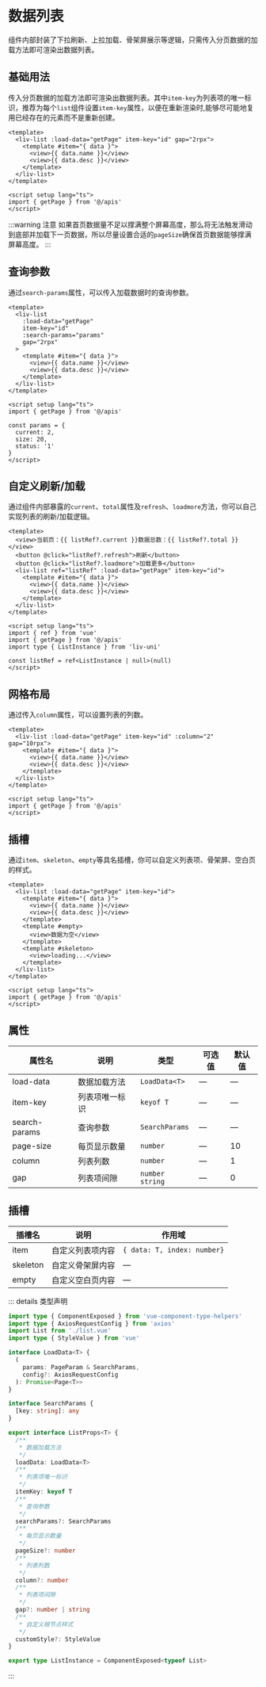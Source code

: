 # 数据列表

组件内部封装了下拉刷新、上拉加载、骨架屏展示等逻辑，只需传入分页数据的加载方法即可渲染出数据列表。

## 基础用法

传入分页数据的加载方法即可渲染出数据列表。其中`item-key`为列表项的唯一标识，推荐为每个`list`组件设置`item-key`属性，以便在重新渲染时,能够尽可能地复用已经存在的元素而不是重新创建。

```vue
<template>
  <liv-list :load-data="getPage" item-key="id" gap="2rpx">
    <template #item="{ data }">
      <view>{{ data.name }}</view>
      <view>{{ data.desc }}</view>
    </template>
  </liv-list>
</template>

<script setup lang="ts">
import { getPage } from '@/apis'
</script>
```

:::warning 注意
如果首页数据量不足以撑满整个屏幕高度，那么将无法触发滑动到底部并加载下一页数据，所以尽量设置合适的`pageSize`确保首页数据能够撑满屏幕高度。
:::

## 查询参数

通过`search-params`属性，可以传入加载数据时的查询参数。

```vue
<template>
  <liv-list
    :load-data="getPage"
    item-key="id"
    :search-params="params"
    gap="2rpx"
  >
    <template #item="{ data }">
      <view>{{ data.name }}</view>
      <view>{{ data.desc }}</view>
    </template>
  </liv-list>
</template>

<script setup lang="ts">
import { getPage } from '@/apis'

const params = {
  current: 2,
  size: 20,
  status: '1'
}
</script>
```

## 自定义刷新/加载

通过组件内部暴露的`current`、`total`属性及`refresh`、`loadmore`方法，你可以自己实现列表的刷新/加载逻辑。

```vue
<template>
  <view>当前页：{{ listRef?.current }}数据总数：{{ listRef?.total }}</view>
  <button @click="listRef?.refresh">刷新</button>
  <button @click="listRef?.loadmore">加载更多</button>
  <liv-list ref="listRef" :load-data="getPage" item-key="id">
    <template #item="{ data }">
      <view>{{ data.name }}</view>
      <view>{{ data.desc }}</view>
    </template>
  </liv-list>
</template>

<script setup lang="ts">
import { ref } from 'vue'
import { getPage } from '@/apis'
import type { ListInstance } from 'liv-uni'

const listRef = ref<ListInstance | null>(null)
</script>
```

## 网格布局

通过传入`column`属性，可以设置列表的列数。

```vue
<template>
  <liv-list :load-data="getPage" item-key="id" :column="2" gap="10rpx">
    <template #item="{ data }">
      <view>{{ data.name }}</view>
      <view>{{ data.desc }}</view>
    </template>
  </liv-list>
</template>

<script setup lang="ts">
import { getPage } from '@/apis'
</script>
```

## 插槽

通过`item`、`skeleton`、`empty`等具名插槽，你可以自定义列表项、骨架屏、空白页的样式。

```vue
<template>
  <liv-list :load-data="getPage" item-key="id">
    <template #item="{ data }">
      <view>{{ data.name }}</view>
      <view>{{ data.desc }}</view>
    </template>
    <template #empty>
      <view>数据为空</view>
    </template>
    <template #skeleton>
      <view>loading...</view>
    </template>
  </liv-list>
</template>

<script setup lang="ts">
import { getPage } from '@/apis'
</script>
```

## 属性

| 属性名        | 说明           | 类型              | 可选值 | 默认值 |
| ------------- | -------------- | ----------------- | ------ | ------ |
| load-data     | 数据加载方法   | `LoadData<T>`     | —      | —      |
| item-key      | 列表项唯一标识 | `keyof T`         | —      | —      |
| search-params | 查询参数       | `SearchParams`    | —      | —      |
| page-size     | 每页显示数量   | `number`          | —      | 10     |
| column        | 列表列数       | `number`          | —      | 1      |
| gap           | 列表项间隙     | `number` `string` | —      | 0      |

## 插槽

| 插槽名   | 说明             | 作用域                      |
| -------- | ---------------- | --------------------------- |
| item     | 自定义列表项内容 | `{ data: T, index: number}` |
| skeleton | 自定义骨架屏内容 | —                           |
| empty    | 自定义空白页内容 | —                           |

::: details 类型声明

```ts
import type { ComponentExposed } from 'vue-component-type-helpers'
import type { AxiosRequestConfig } from 'axios'
import List from './list.vue'
import type { StyleValue } from 'vue'

interface LoadData<T> {
  (
    params: PageParam & SearchParams,
    config?: AxiosRequestConfig
  ): Promise<Page<T>>
}

interface SearchParams {
  [key: string]: any
}

export interface ListProps<T> {
  /**
   * 数据加载方法
   */
  loadData: LoadData<T>
  /**
   * 列表项唯一标识
   */
  itemKey: keyof T
  /**
   * 查询参数
   */
  searchParams?: SearchParams
  /**
   * 每页显示数量
   */
  pageSize?: number
  /**
   * 列表列数
   */
  column?: number
  /**
   * 列表项间隙
   */
  gap?: number | string
  /**
   * 自定义根节点样式
   */
  customStyle?: StyleValue
}

export type ListInstance = ComponentExposed<typeof List>
```

:::
